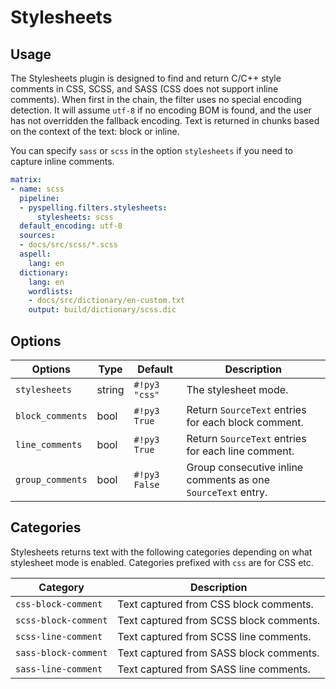 # Stylesheets

## Usage

The Stylesheets plugin is designed to find and return C/C++ style comments in CSS, SCSS, and SASS (CSS does not support inline comments). When first in the chain, the filter uses no special encoding detection. It will assume `utf-8` if no encoding BOM is found, and the user has not overridden the fallback encoding. Text is returned in chunks based on the context of the text: block or inline.

You can specify `sass` or `scss` in the option `stylesheets` if you need to capture inline comments.

```yaml
matrix:
- name: scss
  pipeline:
  - pyspelling.filters.stylesheets:
      stylesheets: scss
  default_encoding: utf-8
  sources:
  - docs/src/scss/*.scss
  aspell:
    lang: en
  dictionary:
    lang: en
    wordlists:
    - docs/src/dictionary/en-custom.txt
    output: build/dictionary/scss.dic
```

## Options

Options          | Type     | Default       | Description
---------------- | -------- | ------------- | -----------
`stylesheets`    | string   | `#!py3 "css"` | The stylesheet mode.
`block_comments` | bool     | `#!py3 True`  | Return `SourceText` entries for each block comment.
`line_comments`  | bool     | `#!py3 True`  | Return `SourceText` entries for each line comment.
`group_comments` | bool     | `#!py3 False` | Group consecutive inline comments as one `SourceText` entry.

## Categories

Stylesheets returns text with the following categories depending on what stylesheet mode is enabled. Categories prefixed with `css` are for CSS etc.

Category             | Description
-------------------- | -----------
`css-block-comment`  | Text captured from CSS block comments.
`scss-block-comment` | Text captured from SCSS block comments.
`scss-line-comment`  | Text captured from SCSS line comments.
`sass-block-comment` | Text captured from SASS block comments.
`sass-line-comment`  | Text captured from SASS line comments.

